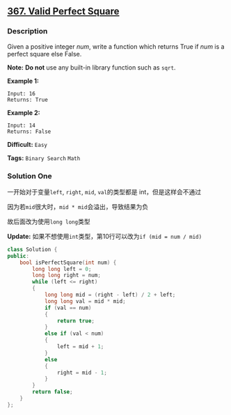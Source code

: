 ## [367. Valid Perfect Square](https://leetcode.com/problems/valid-perfect-square/#/description)

### Description

Given a positive integer *num*, write a function which returns True if *num* is a perfect square else False.

**Note:** **Do not** use any built-in library function such as `sqrt`.

**Example 1:**

```
Input: 16
Returns: True

```

**Example 2:**

```
Input: 14
Returns: False
```



**Difficult:** `Easy`

**Tags:** `Binary Search` `Math`



### Solution One

一开始对于变量`left`, `right`, `mid`, `val`的类型都是 int，但是这样会不通过

因为若`mid`很大时，`mid * mid`会溢出，导致结果为负

故后面改为使用`long long`类型

**Update:** 如果不想使用`int`类型，第10行可以改为`if (mid = num / mid)`

```c++
class Solution {
public:
    bool isPerfectSquare(int num) {
        long long left = 0;
        long long right = num;
        while (left <= right)
        {
            long long mid = (right - left) / 2 + left;
            long long val = mid * mid;
            if (val == num)
            {
                return true;
            }
            else if (val < num)
            {
                left = mid + 1;
            }
            else
            {
                right = mid - 1;
            }
        }
        return false;
    }
};
```



